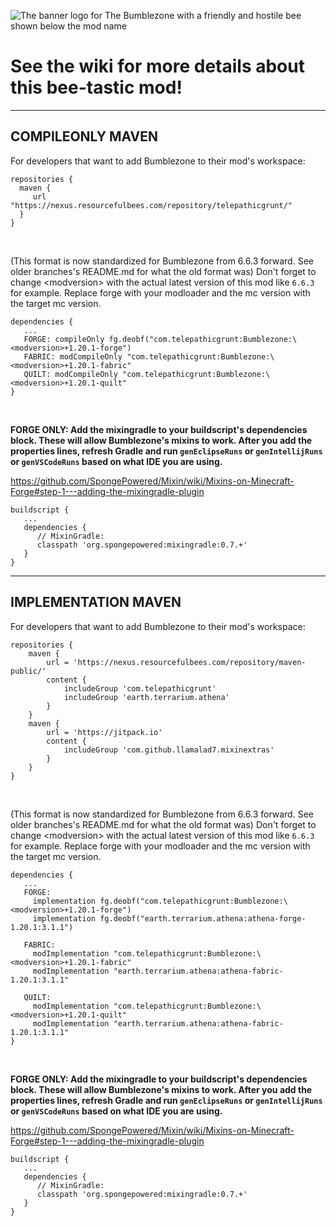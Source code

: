 ![The banner logo for The Bumblezone with a friendly and hostile bee shown below the mod name](https://github.com/TelepathicGrunt/Bumblezone/assets/40846040/968c8470-6ff7-4b11-8f45-da255d1de7ca)

# See the wiki for more details about this bee-tastic mod!

***

## COMPILEONLY MAVEN

For developers that want to add Bumblezone to their mod's workspace:

```
repositories {
  maven {
     url "https://nexus.resourcefulbees.com/repository/telepathicgrunt/"
  }
}
```

&nbsp;

(This format is now standardized for Bumblezone from 6.6.3 forward. See older branches's README.md for what the old format was) Don't forget to change \<modversion> with the actual latest version of this mod like `6.6.3` for example. Replace forge with your modloader and the mc version with the target mc version.

```
dependencies {
   ...
   FORGE: compileOnly fg.deobf("com.telepathicgrunt:Bumblezone:\<modversion>+1.20.1-forge")
   FABRIC: modCompileOnly "com.telepathicgrunt:Bumblezone:\<modversion>+1.20.1-fabric"
   QUILT: modCompileOnly "com.telepathicgrunt:Bumblezone:\<modversion>+1.20.1-quilt"
}
```

&nbsp;

**FORGE ONLY: Add the mixingradle to your buildscript's dependencies block. These will allow Bumblezone's mixins to work. After you add the properties lines, refresh Gradle and run `genEclipseRuns` or `genIntellijRuns` or `genVSCodeRuns` based on what IDE you are using.**

https://github.com/SpongePowered/Mixin/wiki/Mixins-on-Minecraft-Forge#step-1---adding-the-mixingradle-plugin

```
buildscript {
   ...
   dependencies {
      // MixinGradle:
      classpath 'org.spongepowered:mixingradle:0.7.+'
   }
}
```

***

## IMPLEMENTATION MAVEN

For developers that want to add Bumblezone to their mod's workspace:

```
repositories {
    maven {
        url = 'https://nexus.resourcefulbees.com/repository/maven-public/'
        content {
            includeGroup 'com.telepathicgrunt'
            includeGroup 'earth.terrarium.athena'
        }
    }
    maven {
        url = 'https://jitpack.io'
        content {
            includeGroup 'com.github.llamalad7.mixinextras'
        }
    }
}
```

&nbsp;

(This format is now standardized for Bumblezone from 6.6.3 forward. See older branches's README.md for what the old format was) Don't forget to change \<modversion> with the actual latest version of this mod like `6.6.3` for example. Replace forge with your modloader and the mc version with the target mc version.

```
dependencies {
   ...
   FORGE: 
     implementation fg.deobf("com.telepathicgrunt:Bumblezone:\<modversion>+1.20.1-forge")
     implementation fg.deobf("earth.terrarium.athena:athena-forge-1.20.1:3.1.1")
     
   FABRIC: 
     modImplementation "com.telepathicgrunt:Bumblezone:\<modversion>+1.20.1-fabric"
     modImplementation "earth.terrarium.athena:athena-fabric-1.20.1:3.1.1"
   
   QUILT: 
     modImplementation "com.telepathicgrunt:Bumblezone:\<modversion>+1.20.1-quilt"
     modImplementation "earth.terrarium.athena:athena-fabric-1.20.1:3.1.1"
}
```

&nbsp;

**FORGE ONLY: Add the mixingradle to your buildscript's dependencies block. These will allow Bumblezone's mixins to work. After you add the properties lines, refresh Gradle and run `genEclipseRuns` or `genIntellijRuns` or `genVSCodeRuns` based on what IDE you are using.**

https://github.com/SpongePowered/Mixin/wiki/Mixins-on-Minecraft-Forge#step-1---adding-the-mixingradle-plugin

```
buildscript {
   ...
   dependencies {
      // MixinGradle:
      classpath 'org.spongepowered:mixingradle:0.7.+'
   }
}
```